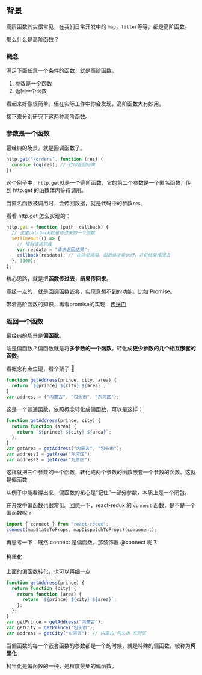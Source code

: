 ## 背景

高阶函数其实很常见，在我们日常开发中的 `map`，`filter`等等，都是高阶函数。

那么什么是高阶函数？

### 概念

满足下面任意一个条件的函数，就是高阶函数。

1. 参数是一个函数
2. 返回一个函数

看起来好像很简单。但在实际工作中你会发现，高阶函数大有妙用。

接下来分别研究下这两种高阶函数。

### 参数是一个函数

最经典的场景，就是回调函数了。

```js
http.get("/orders", function (res) {
  console.log(res); // 打印返回结果
});
```

这个例子中，`http.get`就是一个高阶函数，它的第二个参数是一个匿名函数，传到 http.get 的函数体内等待调用。

当匿名函数被调用时，会传回数据，就是代码中的参数`res`。

看看 http.get 怎么实现的：

```js
http.get = function (path, callback) {
  // 这里callback就是传过来的一个函数
  setTimeout(() => {
    // 模拟请求完成
    var resdata = "请求返回结果";
    callback(resdata); // 在这里调用，函数体才能执行，并将结果传回去
  }, 1000);
};
```

核心思路，就是把**函数传过去，结果传回来**。

高级一点的，就是回调函数嵌套，实现意想不到的功能，比如 Promise。

带着高阶函数的知识，再看promise的实现：[传送门](../async/03_实现一个Promise.md)

### 返回一个函数

最经典的场景是**偏函数**。

啥是偏函数？偏函数就是将**多参数的一个函数**，转化成**更少参数的几个相互嵌套的函数**。

看概念有点生硬，看个栗子 🌰

```js
function getAddress(prince, city, area) {
  return `${prince} ${city} ${area}`;
}
var address = ("内蒙古", "包头市", "东河区");
```

这是一个普通函数，依照概念转化成偏函数，可以是这样：

```js
function getAddress(prince, city) {
  return function (area) {
    return `${prince} ${city} ${area}`;
  };
}
var getArea = getAddress("内蒙古", "包头市");
var address1 = getArea("东河区");
var address2 = getArea("九原区");
```

这样就把三个参数的一个函数，转化成两个参数的函数嵌套一个参数的函数。这就是偏函数。

从例子中能看得出来，偏函数的核心是“记住”一部分参数，本质上是一个闭包。

在开发中偏函数也很常见。回想一下，react-redux 的 `connect` 函数，是不是一个偏函数呢？

```js
import { connect } from "react-redux";
connect(mapStateToProps, mapDispatchToProps)(component);
```

再思考一下：既然 connect 是偏函数，那装饰器 @connect 呢？

#### 柯里化

上面的偏函数转化，也可以再细一点

```js
function getAddress(prince) {
  return function (city) {
    return function (area) {
      return `${prince} ${city} ${area}`;
    };
  };
}
var getPrince = getAddress("内蒙古");
var getCity = getPrince("包头市");
var address = getCity("东河区"); // 内蒙古 包头市 东河区
```

当偏函数的每一个嵌套函数的参数都是一个的时候，就是特殊的偏函数，被称为**柯里化**

柯里化是偏函数的一种，是粒度最细的偏函数。

